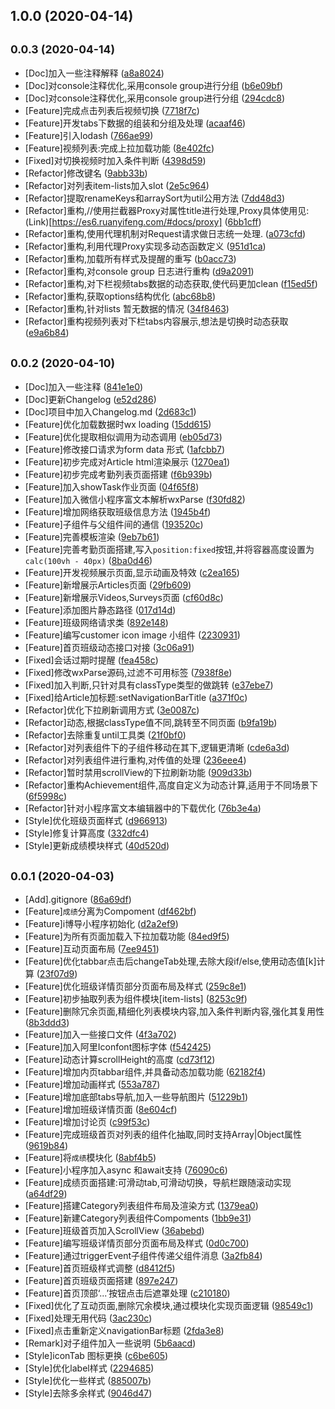 ## 1.0.0 (2020-04-14)




## <small>0.0.3 (2020-04-14)</small>

* [Doc]加入一些注释解释 ([a8a8024](https://code.aliyun.com/peterfei/ibodao-classes-wechat/commits/a8a8024))
* [Doc]对console注释优化,采用console group进行分组 ([b6e09bf](https://code.aliyun.com/peterfei/ibodao-classes-wechat/commits/b6e09bf))
* [Doc]对console注释优化,采用console group进行分组 ([294cdc8](https://code.aliyun.com/peterfei/ibodao-classes-wechat/commits/294cdc8))
* [Feature]完成点击列表后视频切换 ([7718f7c](https://code.aliyun.com/peterfei/ibodao-classes-wechat/commits/7718f7c))
* [Feature]开发tabs下数据的组装和分组及处理 ([acaaf46](https://code.aliyun.com/peterfei/ibodao-classes-wechat/commits/acaaf46))
* [Feature]引入lodash ([766ae99](https://code.aliyun.com/peterfei/ibodao-classes-wechat/commits/766ae99))
* [Feature]视频列表:完成上拉加载功能 ([8e402fc](https://code.aliyun.com/peterfei/ibodao-classes-wechat/commits/8e402fc))
* [Fixed]对切换视频时加入条件判断 ([4398d59](https://code.aliyun.com/peterfei/ibodao-classes-wechat/commits/4398d59))
* [Refactor]修改键名 ([9abb33b](https://code.aliyun.com/peterfei/ibodao-classes-wechat/commits/9abb33b))
* [Refactor]对列表item-lists加入slot ([2e5c964](https://code.aliyun.com/peterfei/ibodao-classes-wechat/commits/2e5c964))
* [Refactor]提取renameKeys和arraySort为util公用方法 ([7dd48d3](https://code.aliyun.com/peterfei/ibodao-classes-wechat/commits/7dd48d3))
* [Refactor]重构,//使用拦截器Proxy对属性title进行处理,Proxy具体使用见:(Link)[https://es6.ruanyifeng.com/#docs/proxy] ([6bb1cff](https://code.aliyun.com/peterfei/ibodao-classes-wechat/commits/6bb1cff))
* [Refactor]重构,使用代理机制对Request请求做日志统一处理. ([a073cfd](https://code.aliyun.com/peterfei/ibodao-classes-wechat/commits/a073cfd))
* [Refactor]重构,利用代理Proxy实现多动态函数定义 ([951d1ca](https://code.aliyun.com/peterfei/ibodao-classes-wechat/commits/951d1ca))
* [Refactor]重构,加载所有样式及提醒的重写 ([b0acc73](https://code.aliyun.com/peterfei/ibodao-classes-wechat/commits/b0acc73))
* [Refactor]重构,对console group 日志进行重构 ([d9a2091](https://code.aliyun.com/peterfei/ibodao-classes-wechat/commits/d9a2091))
* [Refactor]重构,对下栏视频tabs数据的动态获取,使代码更加clean ([f15ed5f](https://code.aliyun.com/peterfei/ibodao-classes-wechat/commits/f15ed5f))
* [Refactor]重构,获取options结构优化 ([abc68b8](https://code.aliyun.com/peterfei/ibodao-classes-wechat/commits/abc68b8))
* [Refactor]重构,针对lists 暂无数据的情况 ([34f8463](https://code.aliyun.com/peterfei/ibodao-classes-wechat/commits/34f8463))
* [Refactor]重构视频列表对下栏tabs内容展示,想法是切换时动态获取 ([e9a6b84](https://code.aliyun.com/peterfei/ibodao-classes-wechat/commits/e9a6b84))



## <small>0.0.2 (2020-04-10)</small>

* [Doc]加入一些注释 ([841e1e0](https://code.aliyun.com/peterfei/ibodao-classes-wechat/commits/841e1e0))
* [Doc]更新Changelog ([e52d286](https://code.aliyun.com/peterfei/ibodao-classes-wechat/commits/e52d286))
* [Doc]项目中加入Changelog.md ([2d683c1](https://code.aliyun.com/peterfei/ibodao-classes-wechat/commits/2d683c1))
* [Feature]优化加载数据时wx loading ([15dd615](https://code.aliyun.com/peterfei/ibodao-classes-wechat/commits/15dd615))
* [Feature]优化提取相似调用为动态调用 ([eb05d73](https://code.aliyun.com/peterfei/ibodao-classes-wechat/commits/eb05d73))
* [Feature]修改接口请求为form data 形式 ([1afcbb7](https://code.aliyun.com/peterfei/ibodao-classes-wechat/commits/1afcbb7))
* [Feature]初步完成对Article html渲染展示 ([1270ea1](https://code.aliyun.com/peterfei/ibodao-classes-wechat/commits/1270ea1))
* [Feature]初步完成考勤列表页面搭建 ([f6b939b](https://code.aliyun.com/peterfei/ibodao-classes-wechat/commits/f6b939b))
* [Feature]加入showTask作业页面 ([04f65f8](https://code.aliyun.com/peterfei/ibodao-classes-wechat/commits/04f65f8))
* [Feature]加入微信小程序富文本解析wxParse ([f30fd82](https://code.aliyun.com/peterfei/ibodao-classes-wechat/commits/f30fd82))
* [Feature]增加网络获取班级信息方法 ([1945b4f](https://code.aliyun.com/peterfei/ibodao-classes-wechat/commits/1945b4f))
* [Feature]子组件与父组件间的通信 ([193520c](https://code.aliyun.com/peterfei/ibodao-classes-wechat/commits/193520c))
* [Feature]完善模板渲染 ([9eb7b61](https://code.aliyun.com/peterfei/ibodao-classes-wechat/commits/9eb7b61))
* [Feature]完善考勤页面搭建,写入`position:fixed`按钮,并将容器高度设置为`calc(100vh - 40px)` ([8ba0d46](https://code.aliyun.com/peterfei/ibodao-classes-wechat/commits/8ba0d46))
* [Feature]开发视频展示页面,显示动画及特效 ([c2ea165](https://code.aliyun.com/peterfei/ibodao-classes-wechat/commits/c2ea165))
* [Feature]新增展示Articles页面 ([29fb609](https://code.aliyun.com/peterfei/ibodao-classes-wechat/commits/29fb609))
* [Feature]新增展示Videos,Surveys页面 ([cf60d8c](https://code.aliyun.com/peterfei/ibodao-classes-wechat/commits/cf60d8c))
* [Feature]添加图片静态路径 ([017d14d](https://code.aliyun.com/peterfei/ibodao-classes-wechat/commits/017d14d))
* [Feature]班级网络请求类 ([892e148](https://code.aliyun.com/peterfei/ibodao-classes-wechat/commits/892e148))
* [Feature]编写customer icon image 小组件 ([2230931](https://code.aliyun.com/peterfei/ibodao-classes-wechat/commits/2230931))
* [Feature]首页班级动态接口对接 ([3c06a91](https://code.aliyun.com/peterfei/ibodao-classes-wechat/commits/3c06a91))
* [Fixed]会话过期时提醒 ([fea458c](https://code.aliyun.com/peterfei/ibodao-classes-wechat/commits/fea458c))
* [Fixed]修改wxParse源码,过滤不可用标签 ([7938f8e](https://code.aliyun.com/peterfei/ibodao-classes-wechat/commits/7938f8e))
* [Fixed]加入判断,只针对具有classType类型的做跳转 ([e37ebe7](https://code.aliyun.com/peterfei/ibodao-classes-wechat/commits/e37ebe7))
* [Fixed]给Article加标题:setNavigationBarTitle ([a371f0c](https://code.aliyun.com/peterfei/ibodao-classes-wechat/commits/a371f0c))
* [Refactor]优化下拉刷新调用方式 ([3e0087c](https://code.aliyun.com/peterfei/ibodao-classes-wechat/commits/3e0087c))
* [Refactor]动态,根据classType值不同,跳转至不同页面 ([b9fa19b](https://code.aliyun.com/peterfei/ibodao-classes-wechat/commits/b9fa19b))
* [Refactor]去除重复until工具类 ([21f0bf0](https://code.aliyun.com/peterfei/ibodao-classes-wechat/commits/21f0bf0))
* [Refactor]对列表组件下的子组件移动在其下,逻辑更清晰 ([cde6a3d](https://code.aliyun.com/peterfei/ibodao-classes-wechat/commits/cde6a3d))
* [Refactor]对列表组件进行重构,对传值的处理 ([236eee4](https://code.aliyun.com/peterfei/ibodao-classes-wechat/commits/236eee4))
* [Refactor]暂时禁用scrollView的下拉刷新功能 ([909d33b](https://code.aliyun.com/peterfei/ibodao-classes-wechat/commits/909d33b))
* [Refactor]重构Achievement组件,高度自定义为动态计算,适用于不同场景下 ([6f5998c](https://code.aliyun.com/peterfei/ibodao-classes-wechat/commits/6f5998c))
* [Refactor]针对小程序富文本编辑器中的下载优化 ([76b3e4a](https://code.aliyun.com/peterfei/ibodao-classes-wechat/commits/76b3e4a))
* [Style]优化班级页面样式 ([d966913](https://code.aliyun.com/peterfei/ibodao-classes-wechat/commits/d966913))
* [Style]修复计算高度 ([332dfc4](https://code.aliyun.com/peterfei/ibodao-classes-wechat/commits/332dfc4))
* [Style]更新成绩模块样式 ([40d520d](https://code.aliyun.com/peterfei/ibodao-classes-wechat/commits/40d520d))



## <small>0.0.1 (2020-04-03)</small>

* [Add].gitignore ([86a69df](https://code.aliyun.com/peterfei/ibodao-classes-wechat/commits/86a69df))
* [Feature]`成绩`分离为Compoment ([df462bf](https://code.aliyun.com/peterfei/ibodao-classes-wechat/commits/df462bf))
* [Feature]i博导小程序初始化 ([d2a2ef9](https://code.aliyun.com/peterfei/ibodao-classes-wechat/commits/d2a2ef9))
* [Feature]为所有页面加载入下拉加载功能 ([84ed9f5](https://code.aliyun.com/peterfei/ibodao-classes-wechat/commits/84ed9f5))
* [Feature]互动页面布局 ([7ee9451](https://code.aliyun.com/peterfei/ibodao-classes-wechat/commits/7ee9451))
* [Feature]优化tabbar点击后changeTab处理,去除大段if/else,使用动态值[k]计算 ([23f07d9](https://code.aliyun.com/peterfei/ibodao-classes-wechat/commits/23f07d9))
* [Feature]优化班级详情页部分页面布局及样式 ([259c8e1](https://code.aliyun.com/peterfei/ibodao-classes-wechat/commits/259c8e1))
* [Feature]初步抽取列表为组件模块[item-lists] ([8253c9f](https://code.aliyun.com/peterfei/ibodao-classes-wechat/commits/8253c9f))
* [Feature]删除冗余页面,精细化列表模块内容,加入条件判断内容,强化其复用性 ([8b3ddd3](https://code.aliyun.com/peterfei/ibodao-classes-wechat/commits/8b3ddd3))
* [Feature]加入一些接口文件 ([4f3a702](https://code.aliyun.com/peterfei/ibodao-classes-wechat/commits/4f3a702))
* [Feature]加入阿里Iconfont图标字体 ([f542425](https://code.aliyun.com/peterfei/ibodao-classes-wechat/commits/f542425))
* [Feature]动态计算scrollHeight的高度 ([cd73f12](https://code.aliyun.com/peterfei/ibodao-classes-wechat/commits/cd73f12))
* [Feature]增加内页tabbar组件,并具备动态加载功能 ([62182f4](https://code.aliyun.com/peterfei/ibodao-classes-wechat/commits/62182f4))
* [Feature]增加动画样式 ([553a787](https://code.aliyun.com/peterfei/ibodao-classes-wechat/commits/553a787))
* [Feature]增加底部tabs导航,加入一些导航图片 ([51229b1](https://code.aliyun.com/peterfei/ibodao-classes-wechat/commits/51229b1))
* [Feature]增加班级详情页面 ([8e604cf](https://code.aliyun.com/peterfei/ibodao-classes-wechat/commits/8e604cf))
* [Feature]增加讨论页 ([c99f53c](https://code.aliyun.com/peterfei/ibodao-classes-wechat/commits/c99f53c))
* [Feature]完成班级首页对列表的组件化抽取,同时支持Array|Object属性 ([9619b84](https://code.aliyun.com/peterfei/ibodao-classes-wechat/commits/9619b84))
* [Feature]将`成绩`模块化 ([8abf4b5](https://code.aliyun.com/peterfei/ibodao-classes-wechat/commits/8abf4b5))
* [Feature]小程序加入async 和await支持 ([76090c6](https://code.aliyun.com/peterfei/ibodao-classes-wechat/commits/76090c6))
* [Feature]成绩页面搭建:可滑动tab,可滑动切换，导航栏跟随滚动实现 ([a64df29](https://code.aliyun.com/peterfei/ibodao-classes-wechat/commits/a64df29))
* [Feature]搭建Category列表组件布局及渲染方式 ([1379ea0](https://code.aliyun.com/peterfei/ibodao-classes-wechat/commits/1379ea0))
* [Feature]新建Category列表组件Compoments ([1bb9e31](https://code.aliyun.com/peterfei/ibodao-classes-wechat/commits/1bb9e31))
* [Feature]班级首页加入ScrollView ([36abebd](https://code.aliyun.com/peterfei/ibodao-classes-wechat/commits/36abebd))
* [Feature]编写班级详情页部分页面布局及样式 ([0d0c700](https://code.aliyun.com/peterfei/ibodao-classes-wechat/commits/0d0c700))
* [Feature]通过triggerEvent子组件传递父组件消息 ([3a2fb84](https://code.aliyun.com/peterfei/ibodao-classes-wechat/commits/3a2fb84))
* [Feature]首页班级样式调整 ([d8412f5](https://code.aliyun.com/peterfei/ibodao-classes-wechat/commits/d8412f5))
* [Feature]首页班级页面搭建 ([897e247](https://code.aliyun.com/peterfei/ibodao-classes-wechat/commits/897e247))
* [Feature]首页顶部‘...’按钮点击后遮罩处理 ([c210180](https://code.aliyun.com/peterfei/ibodao-classes-wechat/commits/c210180))
* [Fixed]优化了互动页面,删除冗余模块,通过模块化实现页面逻辑 ([98549c1](https://code.aliyun.com/peterfei/ibodao-classes-wechat/commits/98549c1))
* [Fixed]处理无用代码 ([3ac230c](https://code.aliyun.com/peterfei/ibodao-classes-wechat/commits/3ac230c))
* [Fixed]点击重新定义navigationBar标题 ([2fda3e8](https://code.aliyun.com/peterfei/ibodao-classes-wechat/commits/2fda3e8))
* [Remark]对子组件加入一些说明 ([5b6aacd](https://code.aliyun.com/peterfei/ibodao-classes-wechat/commits/5b6aacd))
* [Style]iconTab 图标更换 ([c6be605](https://code.aliyun.com/peterfei/ibodao-classes-wechat/commits/c6be605))
* [Style]优化label样式 ([2294685](https://code.aliyun.com/peterfei/ibodao-classes-wechat/commits/2294685))
* [Style]优化一些样式 ([885007b](https://code.aliyun.com/peterfei/ibodao-classes-wechat/commits/885007b))
* [Style]去除多余样式 ([9046d47](https://code.aliyun.com/peterfei/ibodao-classes-wechat/commits/9046d47))



